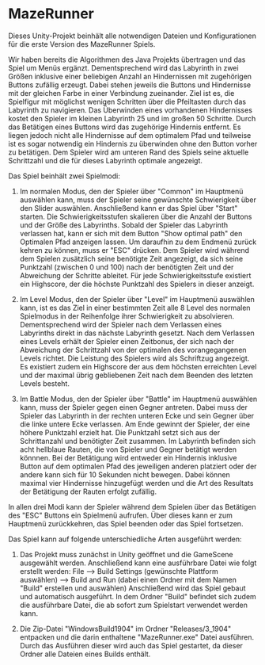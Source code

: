 # MazeRunner
Dieses Unity-Projekt beinhält alle notwendigen Dateien und Konfigurationen für die erste Version des MazeRunner Spiels.

Wir haben bereits die Algorithmen des Java Projekts übertragen und das Spiel um Menüs ergänzt. 
Dementsprechend wird das Labyrinth in zwei Größen inklusive einer beliebigen Anzahl an Hindernissen mit zugehörigen Buttons zufällig erzeugt. Dabei stehen jeweils die Buttons und Hindernisse mit der gleichen Farbe in einer Verbindung zueinander. Ziel ist es, die Spielfigur mit möglichst wenigen Schritten über die Pfeiltasten durch das Labyrinth zu navigieren. Das Überwinden eines vorhandenen Hindernisses kostet den Spieler im kleinen Labyrinth 25 und im großen 50 Schritte. Durch das Betätigen eines Buttons wird das zugehörige Hindernis entfernt. Es liegen jedoch nicht alle Hindernisse auf dem optimalem Pfad und teilweise ist es sogar notwendig ein Hindernis zu überwinden ohne den Button vorher zu betätigen. Dem Spieler wird am unteren Rand des Spiels seine aktuelle Schrittzahl und die für dieses Labyrinth optimale angezeigt.

Das Spiel beinhält zwei Spielmodi:
1. Im normalen Modus, den der Spieler über "Common" im Hauptmenü auswählen kann, muss der Spieler seine gewünschte Schwierigkeit über den Slider auswählen. Anschließend kann er das Spiel über "Start" starten. Die Schwierigkeitsstufen skalieren über die Anzahl der Buttons und der Größe des Labyrinths. Sobald der Spieler das Labyrinth verlassen hat, kann er sich mit dem Button "Show optimal path" den Optimalen Pfad anzeigen lassen. Um daraufhin zu dem Endmenü zurück kehren zu können, muss er "ESC" drücken.
Dem Spieler wird während dem Spielen zusätzlich seine benötigte Zeit angezeigt, da sich seine Punktzahl (zwischen 0 und 100) nach der benötigten Zeit und der Abweichung der Schritte ableitet. Für jede Schwierigkeitsstufe existiert ein Highscore, der die höchste Punktzahl des Spielers in dieser anzeigt.

2. Im Level Modus, den der Spieler über "Level" im Hauptmenü auswählen kann, ist es das Ziel in einer bestimmten Zeit alle 8 Level des normalen Spielmodus in der Reihenfolge ihrer Schwierigkeit zu absolvieren. Dementsprechend wird der Spieler nach dem Verlassen eines Labyrinths direkt in das nächste Labyrinth gesetzt. Nach dem Verlassen eines Levels erhält der Spieler einen Zeitbonus, der sich nach der Abweichung der Schrittzahl von der optimalen des vorangegangenen Levels richtet. Die Leistung des Spielers wird als Schriftzug angezeigt. Es existiert zudem ein Highscore der aus dem höchsten erreichten Level und der maximal übrig gebliebenen Zeit nach dem Beenden des letzten Levels besteht.

3. Im Battle Modus, den der Spieler über "Battle" im Hauptmenü auswählen kann, muss der Spieler gegen einen Gegner antreten. Dabei muss der Spieler das Labyrinth in der rechten unteren Ecke und sein Gegner über die linke untere Ecke verlassen. Am Ende gewinnt der Spieler, der eine höhere Punktzahl erzielt hat. Die Punktzahl setzt sich aus der Schrittanzahl und benötigter Zeit zusammen. Im Labyrinth befinden sich acht hellblaue Rauten, die von Spieler und Gegner betätigt werden könnnen. Bei der Betätigung wird entweder ein Hindernis inklusive Button auf dem optimalen Pfad des jeweiligen anderen platziert oder der andere kann sich für 10 Sekunden nicht bewegen. Dabei können maximal vier Hindernisse hinzugefügt werden und die Art des Resultats der Betätigung der Rauten erfolgt zufällig.

In allen drei Modi kann der Spieler während dem Spielen über das Betätigen des "ESC" Buttons ein Spielmenü aufrufen. Über dieses kann er zum Hauptmenü zurückkehren, das Spiel beenden oder das Spiel fortsetzen.

Das Spiel kann auf folgende unterschiedliche Arten ausgeführt werden:

1. Das Projekt muss zunächst in Unity geöffnet und die GameScene ausgewählt werden. Anschließend kann eine ausführbare Datei wie folgt erstellt werden:
    File --> Build Settings (gewünschte Plattform auswählen) --> Build and Run (dabei einen Ordner mit dem Namen "Build" erstellen und auswählen)
   Anschließend wird das Spiel gebaut und automatisch ausgeführt. In dem Ordner "Build" befindet sich zudem die ausführbare Datei, die ab sofort zum Spielstart verwendet werden kann.

2. Die Zip-Datei "WindowsBuild1904" im Ordner "Releases/3_1904" entpacken und die darin enthaltene "MazeRunner.exe" Datei ausführen. Durch das Ausführen dieser wird auch das Spiel gestartet, da dieser Ordner alle Dateien eines Builds enthält. 
